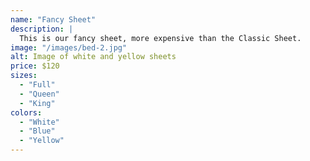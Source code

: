 ```yaml
---
name: "Fancy Sheet"
description: |
  This is our fancy sheet, more expensive than the Classic Sheet.
image: "/images/bed-2.jpg"
alt: Image of white and yellow sheets
price: $120
sizes:
  - "Full"
  - "Queen"
  - "King"
colors:
  - "White"
  - "Blue"
  - "Yellow"
---
```

